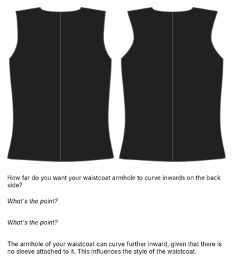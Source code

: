 ![Inserción trasera](backinset.svg)

How far do you want your waistcoat armhole to curve inwards on the back side?

<Note>

###### What's the point?

###### What's the point?

The armhole of your waistcoat can curve further inward, given that there is no sleeve attached to it.
This influences the style of the waistcoat.

</Note>

